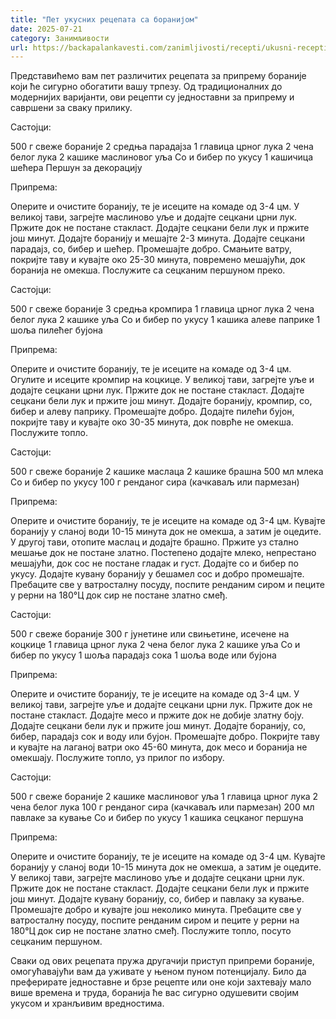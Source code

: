 ```yaml
---
title: "Пет укусних рецепата са боранијом"
date: 2025-07-21
category: Занимљивости
url: https://backapalankavesti.com/zanimljivosti/recepti/ukusni-recepti-sa-boranijom/
---
```


Представићемо вам пет различитих рецепата за припрему бораније који ће сигурно обогатити вашу трпезу. Од традиционалних до модернијих варијанти, ови рецепти су једноставни за припрему и савршени за сваку прилику.

Састојци:

500 г свеже бораније
2 средња парадајза
1 главица црног лука
2 чена белог лука
2 кашике маслиновог уља
Со и бибер по укусу
1 кашичица шећера
Першун за декорацију

Припрема:

Оперите и очистите боранију, те је исеците на комаде од 3-4 цм. У великој тави, загрејте маслиново уље и додајте сецкани црни лук. Пржите док не постане стакласт. Додајте сецкани бели лук и пржите још минут. Додајте боранију и мешајте 2-3 минута. Додајте сецкани парадајз, со, бибер и шећер. Промешајте добро. Смањите ватру, покријте таву и кувајте око 25-30 минута, повремено мешајући, док боранија не омекша. Послужите са сецканим першуном преко.

Састојци:

500 г свеже бораније
3 средња кромпира
1 главица црног лука
2 чена белог лука
2 кашике уља
Со и бибер по укусу
1 кашика алеве паприке
1 шоља пилећег бујона

Припрема:

Оперите и очистите боранију, те је исеците на комаде од 3-4 цм. Огулите и исеците кромпир на коцкице. У великој тави, загрејте уље и додајте сецкани црни лук. Пржите док не постане стакласт. Додајте сецкани бели лук и пржите још минут. Додајте боранију, кромпир, со, бибер и алеву паприку. Промешајте добро. Додајте пилећи бујон, покријте таву и кувајте око 30-35 минута, док поврће не омекша. Послужите топло.

Састојци:

500 г свеже бораније
2 кашике маслаца
2 кашике брашна
500 мл млека
Со и бибер по укусу
100 г ренданог сира (качкаваљ или пармезан)

Припрема:

Оперите и очистите боранију, те је исеците на комаде од 3-4 цм. Кувајте боранију у сланој води 10-15 минута док не омекша, а затим је оцедите. У другој тави, отопите маслац и додајте брашно. Пржите уз стално мешање док не постане златно. Постепено додајте млеко, непрестано мешајући, док сос не постане гладак и густ. Додајте со и бибер по укусу. Додајте кувану боранију у бешамел сос и добро промешајте. Пребаците све у ватросталну посуду, поспите ренданим сиром и пеците у рерни на 180°Ц док сир не постане златно смеђ.

Састојци:

500 г свеже бораније
300 г јунетине или свињетине, исечене на коцкице
1 главица црног лука
2 чена белог лука
2 кашике уља
Со и бибер по укусу
1 шоља парадајз сока
1 шоља воде или бујона

Припрема:

Оперите и очистите боранију, те је исеците на комаде од 3-4 цм. У великој тави, загрејте уље и додајте сецкани црни лук. Пржите док не постане стакласт. Додајте месо и пржите док не добије златну боју. Додајте сецкани бели лук и пржите још минут. Додајте боранију, со, бибер, парадајз сок и воду или бујон. Промешајте добро. Покријте таву и кувајте на лаганој ватри око 45-60 минута, док месо и боранија не омекшају. Послужите топло, уз прилог по избору.

Састојци:

500 г свеже бораније
2 кашике маслиновог уља
1 главица црног лука
2 чена белог лука
100 г ренданог сира (качкаваљ или пармезан)
200 мл павлаке за кување
Со и бибер по укусу
1 кашика сецканог першуна

Припрема:

Оперите и очистите боранију, те је исеците на комаде од 3-4 цм. Кувајте боранију у сланој води 10-15 минута док не омекша, а затим је оцедите. У великој тави, загрејте маслиново уље и додајте сецкани црни лук. Пржите док не постане стакласт. Додајте сецкани бели лук и пржите још минут. Додајте кувану боранију, со, бибер и павлаку за кување. Промешајте добро и кувајте још неколико минута. Пребаците све у ватросталну посуду, поспите ренданим сиром и пеците у рерни на 180°Ц док сир не постане златно смеђ. Послужите топло, посуто сецканим першуном.

Сваки од ових рецепата пружа другачији приступ припреми бораније, омогућавајући вам да уживате у њеном пуном потенцијалу. Било да преферирате једноставне и брзе рецепте или оне који захтевају мало више времена и труда, боранија ће вас сигурно одушевити својим укусом и хранљивим вредностима.

